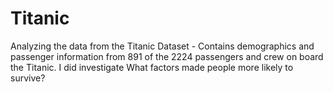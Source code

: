 # Titanic
Analyzing the data from the Titanic Dataset - Contains demographics and passenger information from 891 of the 2224 passengers and crew on board the Titanic. 
I did investigate What factors made people more likely to survive?
